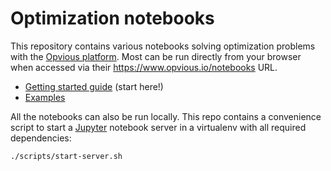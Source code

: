 # Optimization notebooks

This repository contains various notebooks solving optimization problems with
the [Opvious platform](https://www.opvious.io). Most can be run directly from
your browser when accessed via their https://www.opvious.io/notebooks URL.

+ [Getting started guide](https://www.opvious.io/notebooks/retro/notebooks/?path=guides/welcome.ipynb) (start here!)
+ [Examples](https://www.opvious.io/notebooks/retro/tree/examples)

All the notebooks can also be run locally. This repo contains a convenience
script to start a [Jupyter][] notebook server in a virtualenv with all required
dependencies:

```sh
./scripts/start-server.sh
```


[Jupyter]: https://jupyter.org/
